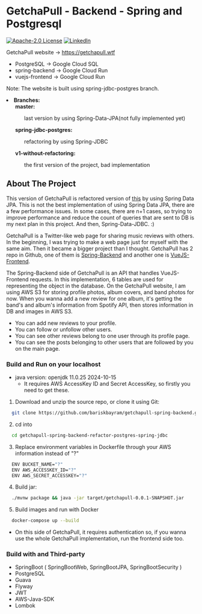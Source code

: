 # GetchaPull - Backend - Spring and Postgresql

[![Apache-2.0 License][license-shield]][license-url]
[![LinkedIn][linkedin-shield]][linkedin-url]

GetchaPull website -> https://getchapull.wtf

* PostgreSQL -> Google Cloud SQL
* spring-backend -> Google Cloud Run
* vuejs-frontend -> Google Cloud Run

Note:  The website is built using spring-jdbc-postgres branch.

<li><strong>Branches:</strong>
 <ul> <strong> master: </strong><br/>
   <ul>last version by using Spring-Data-JPA(not fully implemented yet)</ul>
 </ul>
 <ul><strong> spring-jdbc-postgres: </strong><br/>
   <ul>refactoring by using Spring-JDBC</ul>
 </ul>
 <ul> <strong> v1-without-refactoring: </strong><br/>
   <ul>the first version of the project, bad implementation</ul>
 </ul>
</li>

<!-- ABOUT THE PROJECT -->
## About The Project

This version of GetchaPull is refactored version of [this](https://github.com/bariskbayram/getchapull-spring-backend/tree/spring-jdbc-postgres) by using Spring Data JPA. This is not the best implementation of using Spring Data JPA, there are a few performance issues. In some cases, there are n+1 cases, so trying to improve performance and reduce the count of queries that are sent to DB is my next plan in this project. And then, Spring-Data-JDBC. :)

GetchaPull is a Twitter-like web page for sharing music reviews with others. In the beginning, I was trying to make a web page just for myself with the same aim. Then it became a bigger project than I thought. GetchaPull has 2 repo in Github, one of them is [Spring-Backend](https://github.com/bariskbayram/getchapull-spring-backend) and another one is [VueJS-Frontend](https://github.com/bariskbayram/getchapull-vuejs-frontend). 

The Spring-Backend side of GetchaPull is an API that handles VueJS-Frontend requests. In this implementation, 6 tables are used for representing the object in the database. On the GetchaPull website, I am using AWS S3 for storing profile photos, album covers, and band photos for now. When you wanna add a new review for one album, it's getting the band's and album's information from Spotify API, then stores information in DB and images in AWS S3.

* You can add new reviews to your profile.
* You can follow or unfollow other users.
* You can see other reviews belong to one user through its profile page.
* You can see the posts belonging to other users that are followed by you on the main page.

### Build and Run on your localhost
 
  * java version: openjdk 11.0.25 2024-10-15
    * It requires AWS AccessKey ID and Secret AccessKey, so firstly you need to get these.  

1. Download and unzip the source repo, or clone it using Git:
  ```sh
    git clone https://github.com/bariskbayram/getchapull-spring-backend.git
   ```
2. cd into 
  ```sh 
    cd getchapull-spring-backend-refactor-postgres-spring-jdbc
  ```
3. Replace environment variables in Dockerfile through your AWS information instead of "?"
  ```sh
    ENV BUCKET_NAME="?"
    ENV AWS_ACCESSKEY_ID="?"
    ENV AWS_SECRET_ACCESSKEY="?"
   ```
4. Build jar: 
  ```sh 
    ./mvnw package && java -jar target/getchapull-0.0.1-SNAPSHOT.jar 
  ```
5. Build images and run with Docker
  ```sh
    docker-compose up --build
  ```

* On this side of GetchaPull, it requires authentication so, if you wanna use the whole GetchaPull implementation, run the frontend side too.

### Build with and Third-party

* SpringBoot ( SpringBootWeb, SpringBootJPA, SpringBootSecurity )
* PostgreSQL
* Guava
* Flyway
* JWT
* AWS-Java-SDK
* Lombok

[linkedin-shield]: https://img.shields.io/static/v1?label=LINKEDIN&message=BKB&color=<COLOR>
[linkedin-url]: https://www.linkedin.com/in/bar%C4%B1%C5%9F-kaan-bayram-121850101
[license-shield]: https://img.shields.io/static/v1?label=LICENCE&message=Apache-2.0&color=<COLOR>
[license-url]: https://github.com/bariskbayram/BusCardSystem/blob/master/LICENSE
